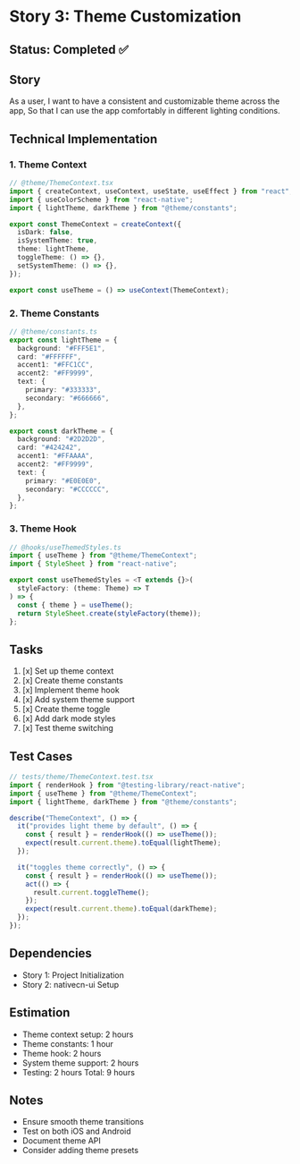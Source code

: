 # Story 3: Theme Customization

## Status: Completed ✅

## Story

As a user,
I want to have a consistent and customizable theme across the app,
So that I can use the app comfortably in different lighting conditions.

## Technical Implementation

### 1. Theme Context

```typescript
// @theme/ThemeContext.tsx
import { createContext, useContext, useState, useEffect } from "react";
import { useColorScheme } from "react-native";
import { lightTheme, darkTheme } from "@theme/constants";

export const ThemeContext = createContext({
  isDark: false,
  isSystemTheme: true,
  theme: lightTheme,
  toggleTheme: () => {},
  setSystemTheme: () => {},
});

export const useTheme = () => useContext(ThemeContext);
```

### 2. Theme Constants

```typescript
// @theme/constants.ts
export const lightTheme = {
  background: "#FFF5E1",
  card: "#FFFFFF",
  accent1: "#FFC1CC",
  accent2: "#FF9999",
  text: {
    primary: "#333333",
    secondary: "#666666",
  },
};

export const darkTheme = {
  background: "#2D2D2D",
  card: "#424242",
  accent1: "#FFAAAA",
  accent2: "#FF9999",
  text: {
    primary: "#E0E0E0",
    secondary: "#CCCCCC",
  },
};
```

### 3. Theme Hook

```typescript
// @hooks/useThemedStyles.ts
import { useTheme } from "@theme/ThemeContext";
import { StyleSheet } from "react-native";

export const useThemedStyles = <T extends {}>(
  styleFactory: (theme: Theme) => T
) => {
  const { theme } = useTheme();
  return StyleSheet.create(styleFactory(theme));
};
```

## Tasks

1. [x] Set up theme context
2. [x] Create theme constants
3. [x] Implement theme hook
4. [x] Add system theme support
5. [x] Create theme toggle
6. [x] Add dark mode styles
7. [x] Test theme switching

## Test Cases

```typescript
// tests/theme/ThemeContext.test.tsx
import { renderHook } from "@testing-library/react-native";
import { useTheme } from "@theme/ThemeContext";
import { lightTheme, darkTheme } from "@theme/constants";

describe("ThemeContext", () => {
  it("provides light theme by default", () => {
    const { result } = renderHook(() => useTheme());
    expect(result.current.theme).toEqual(lightTheme);
  });

  it("toggles theme correctly", () => {
    const { result } = renderHook(() => useTheme());
    act(() => {
      result.current.toggleTheme();
    });
    expect(result.current.theme).toEqual(darkTheme);
  });
});
```

## Dependencies

- Story 1: Project Initialization
- Story 2: nativecn-ui Setup

## Estimation

- Theme context setup: 2 hours
- Theme constants: 1 hour
- Theme hook: 2 hours
- System theme support: 2 hours
- Testing: 2 hours
  Total: 9 hours

## Notes

- Ensure smooth theme transitions
- Test on both iOS and Android
- Document theme API
- Consider adding theme presets
